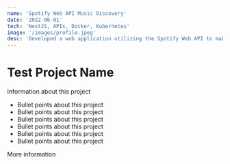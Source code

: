 ```yaml
---
name: 'Spotify Web API Music Discovery'
date: '2022-06-01'
tech: 'NextJS, APIs, Docker, Kubernetes'
image: '/images/profile.jpeg'
desc: 'Developed a web application utilizing the Spotify Web API to make new music discovery easy'
---
```


# Test Project Name

Information about this project

* Bullet points about this project
* Bullet points about this project
* Bullet points about this project
* Bullet points about this project
* Bullet points about this project
* Bullet points about this project


More information